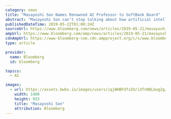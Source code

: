 ```yaml
---
category: news
title: "Masayoshi Son Names Renowned AI Professor to SoftBank Board"
abstract: "Masayoshi Son can’t stop talking about how artificial intelligence is going to change the world. Now SoftBank Group Corp. will finally have a board member who is an expert on the subject."
publishedDateTime: 2019-05-22T01:00:24Z
sourceUrl: https://www.bloomberg.com/news/articles/2019-05-21/masayoshi-son-to-add-renowned-ai-professor-to-softbank-board
ampUrl: https://www.bloomberg.com/amp/news/articles/2019-05-21/masayoshi-son-to-add-renowned-ai-professor-to-softbank-board
cdnAmpUrl: https://www-bloomberg-com.cdn.ampproject.org/c/s/www.bloomberg.com/amp/news/articles/2019-05-21/masayoshi-son-to-add-renowned-ai-professor-to-softbank-board
type: article

provider:
  name: Bloomberg
  id: bloomberg

topics:
  - AI

images:
  - url: https://assets.bwbx.io/images/users/iqjWHBFdfxIU/iXfnNQLbag2g/v1/1400x-1.jpg
    width: 1400
    height: 933
    title: "Masayoshi Son"
    attribution: Bloomberg
---
```

